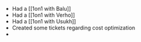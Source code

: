 - Had a [[1on1 with Balu]]
- Had a [[1on1 with Verho]]
- Had a [[1on1 with Usukh]]
- Created some tickets regarding cost optimization
- 